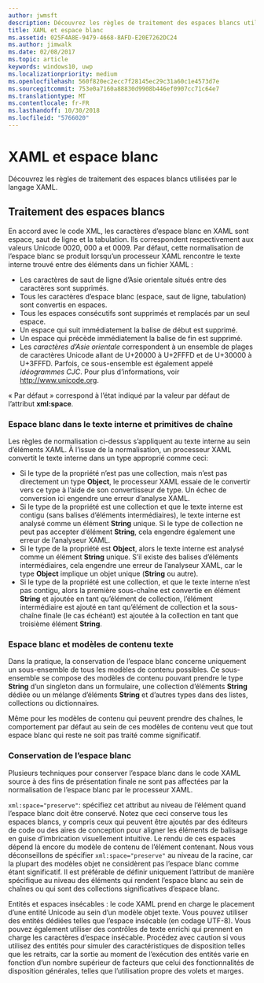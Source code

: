 ```yaml
---
author: jwmsft
description: Découvrez les règles de traitement des espaces blancs utilisées par le langage XAML.
title: XAML et espace blanc
ms.assetid: 025F4A8E-9479-4668-8AFD-E20E7262DC24
ms.author: jimwalk
ms.date: 02/08/2017
ms.topic: article
keywords: windows10, uwp
ms.localizationpriority: medium
ms.openlocfilehash: 560f820ec2ecc7f28145ec29c31a60c1e4573d7e
ms.sourcegitcommit: 753e0a7160a88830d9908b446ef0907cc71c64e7
ms.translationtype: MT
ms.contentlocale: fr-FR
ms.lasthandoff: 10/30/2018
ms.locfileid: "5766020"
---
```

# <a name="xaml-and-whitespace"></a>XAML et espace blanc


Découvrez les règles de traitement des espaces blancs utilisées par le langage XAML.

## <a name="whitespace-processing"></a>Traitement des espaces blancs

En accord avec le code XML, les caractères d’espace blanc en XAML sont espace, saut de ligne et la tabulation. Ils correspondent respectivement aux valeurs Unicode 0020, 000 a et 0009. Par défaut, cette normalisation de l’espace blanc se produit lorsqu’un processeur XAML rencontre le texte interne trouvé entre des éléments dans un fichier XAML :

-   Les caractères de saut de ligne d’Asie orientale situés entre des caractères sont supprimés.
-   Tous les caractères d’espace blanc (espace, saut de ligne, tabulation) sont convertis en espaces.
-   Tous les espaces consécutifs sont supprimés et remplacés par un seul espace.
-   Un espace qui suit immédiatement la balise de début est supprimé.
-   Un espace qui précède immédiatement la balise de fin est supprimé.
-   Les *caractères d’Asie orientale* correspondent à un ensemble de plages de caractères Unicode allant de U+20000 à U+2FFFD et de U+30000 à U+3FFFD. Parfois, ce sous-ensemble est également appelé *idéogrammes CJC*. Pour plus d’informations, voir http://www.unicode.org.

« Par défaut » correspond à l’état indiqué par la valeur par défaut de l’attribut **xml:space**.

### <a name="whitespace-in-inner-text-and-string-primitives"></a>Espace blanc dans le texte interne et primitives de chaîne

Les règles de normalisation ci-dessus s’appliquent au texte interne au sein d’éléments XAML. À l’issue de la normalisation, un processeur XAML convertit le texte interne dans un type approprié comme ceci:

-   Si le type de la propriété n’est pas une collection, mais n’est pas directement un type **Object**, le processeur XAML essaie de le convertir vers ce type à l’aide de son convertisseur de type. Un échec de conversion ici engendre une erreur d’analyse XAML.
-   Si le type de la propriété est une collection et que le texte interne est contigu (sans balises d’éléments intermédiaires), le texte interne est analysé comme un élément **String** unique. Si le type de collection ne peut pas accepter d’élément **String**, cela engendre également une erreur de l’analyseur XAML.
-   Si le type de la propriété est **Object**, alors le texte interne est analysé comme un élément **String** unique. S’il existe des balises d’éléments intermédiaires, cela engendre une erreur de l’analyseur XAML, car le type **Object** implique un objet unique (**String** ou autre).
-   Si le type de la propriété est une collection, et que le texte interne n’est pas contigu, alors la première sous-chaîne est convertie en élément **String** et ajoutée en tant qu’élément de collection, l’élément intermédiaire est ajouté en tant qu’élément de collection et la sous-chaîne finale (le cas échéant) est ajoutée à la collection en tant que troisième élément **String**.

### <a name="whitespace-and-text-content-models"></a>Espace blanc et modèles de contenu texte

Dans la pratique, la conservation de l’espace blanc concerne uniquement un sous-ensemble de tous les modèles de contenu possibles. Ce sous-ensemble se compose des modèles de contenu pouvant prendre le type **String** d’un singleton dans un formulaire, une collection d’éléments **String** dédiée ou un mélange d’éléments **String** et d’autres types dans des listes, collections ou dictionnaires.

Même pour les modèles de contenu qui peuvent prendre des chaînes, le comportement par défaut au sein de ces modèles de contenu veut que tout espace blanc qui reste ne soit pas traité comme significatif.

### <a name="preserving-whitespace"></a>Conservation de l’espace blanc

Plusieurs techniques pour conserver l’espace blanc dans le code XAML source à des fins de présentation finale ne sont pas affectées par la normalisation de l’espace blanc par le processeur XAML.

`xml:space="preserve"`: spécifiez cet attribut au niveau de l’élément quand l’espace blanc doit être conservé. Notez que ceci conserve tous les espaces blancs, y compris ceux qui peuvent être ajoutés par des éditeurs de code ou des aires de conception pour aligner les éléments de balisage en guise d’imbrication visuellement intuitive. Le rendu de ces espaces dépend là encore du modèle de contenu de l’élément contenant. Nous vous déconseillons de spécifier `xml:space="preserve"` au niveau de la racine, car la plupart des modèles objet ne considèrent pas l’espace blanc comme étant significatif. Il est préférable de définir uniquement l’attribut de manière spécifique au niveau des éléments qui rendent l’espace blanc au sein de chaînes ou qui sont des collections significatives d’espace blanc.

Entités et espaces insécables : le code XAML prend en charge le placement d’une entité Unicode au sein d’un modèle objet texte. Vous pouvez utiliser des entités dédiées telles que l’espace insécable (en codage UTF-8). Vous pouvez également utiliser des contrôles de texte enrichi qui prennent en charge les caractères d’espace insécable. Procédez avec caution si vous utilisez des entités pour simuler des caractéristiques de disposition telles que les retraits, car la sortie au moment de l’exécution des entités varie en fonction d’un nombre supérieur de facteurs que celui des fonctionnalités de disposition générales, telles que l’utilisation propre des volets et marges.

